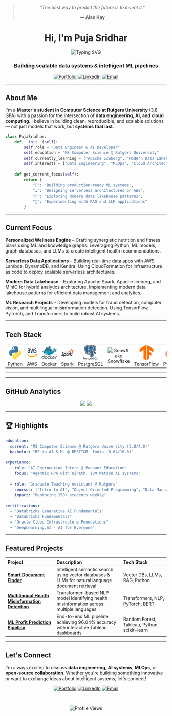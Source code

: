 <div align="center">

> *"The best way to predict the future is to invent it."*
> 
> **— Alan Kay**

# Hi, I'm Puja Sridhar

<img src="https://readme-typing-svg.demolab.com?font=Fira+Code&weight=500&size=22&duration=3000&pause=1000&color=6B7280&center=true&vCenter=true&random=false&width=500&lines=Data+Engineer+%7C+AI+Developer;Cloud+Architect+%7C+ML+Engineer;Building+Intelligent+Systems" alt="Typing SVG" />

### Building scalable data systems & intelligent ML pipelines

[![Portfolio](https://img.shields.io/badge/Portfolio-4B5563?style=for-the-badge)](https://PujaSridhar.github.io)
[![LinkedIn](https://img.shields.io/badge/LinkedIn-374151?style=for-the-badge&logo=linkedin&logoColor=white)](https://www.linkedin.com/in/pujasridhar/)
[![Email](https://img.shields.io/badge/Email-1F2937?style=for-the-badge&logo=gmail&logoColor=white)](mailto:pujasridhar28@gmail.com)

</div>

---

## About Me

I'm a **Master's student in Computer Science at Rutgers University** (3.8 GPA) with a passion for the intersection of **data engineering, AI, and cloud computing**. I believe in building clean, reproducible, and scalable solutions — not just models that work, but **systems that last**.

```python
class PujaSridhar:
    def __init__(self):
        self.role = "Data Engineer & AI Developer"
        self.education = "MS Computer Science @ Rutgers University"
        self.currently_learning = ["Apache Iceberg", "Modern Data Lakehouse", "Agentic AI"]
        self.interests = ["Data Engineering", "MLOps", "Cloud Architecture", "AI Ethics"]
    
    def get_current_focus(self):
        return {
            "🎯": "Building production-ready ML systems",
            "☁️": "Designing serverless architectures on AWS",
            "🧊": "Exploring modern data lakehouse patterns",
            "🤖": "Experimenting with RAG and LLM applications"
        }
```
---

## Current Focus

**Personalized Wellness Engine** – Crafting synergistic nutrition and fitness plans using ML and knowledge graphs. Leveraging Python, ML models, graph databases, and LLMs to create intelligent health recommendations.

**Serverless Data Applications** – Building real-time data apps with AWS Lambda, DynamoDB, and Kendra. Using CloudFormation for infrastructure as code to deploy scalable serverless architectures.

**Modern Data Lakehouse** – Exploring Apache Spark, Apache Iceberg, and MinIO for hybrid analytics architecture. Implementing modern data lakehouse patterns for efficient data management and analytics.

**ML Research Projects** – Developing models for fraud detection, computer vision, and multilingual misinformation detection. Using TensorFlow, PyTorch, and Transformers to build robust AI systems.

---

## Tech Stack

<table align="center">
  <tr>
    <td align="center" width="96">
      <img src="https://raw.githubusercontent.com/devicons/devicon/master/icons/python/python-original.svg" width="48" height="48" alt="Python"/><br>Python
    </td>
    <td align="center" width="96">
      <img src="https://raw.githubusercontent.com/devicons/devicon/master/icons/amazonwebservices/amazonwebservices-original-wordmark.svg" width="48" height="48" alt="AWS"/><br>AWS
    </td>
    <td align="center" width="96">
      <img src="https://raw.githubusercontent.com/devicons/devicon/master/icons/docker/docker-original-wordmark.svg" width="48" height="48" alt="Docker"/><br>Docker
    </td>
    <td align="center" width="96">
      <img src="https://raw.githubusercontent.com/devicons/devicon/master/icons/apachespark/apachespark-original-wordmark.svg" width="48" height="48" alt="Spark"/><br>Spark
    </td>
    <td align="center" width="96">
      <img src="https://raw.githubusercontent.com/devicons/devicon/master/icons/postgresql/postgresql-original-wordmark.svg" width="48" height="48" alt="PostgreSQL"/><br>PostgreSQL
    </td>
    <td align="center" width="96">
      <img src="https://avatars.githubusercontent.com/u/6453780?s=200&v=4" width="48" height="48" alt="Snowflake"/><br>Snowflake
    </td>
    <td align="center" width="96">
      <img src="https://raw.githubusercontent.com/devicons/devicon/master/icons/tensorflow/tensorflow-original.svg" width="48" height="48" alt="TensorFlow"/><br>TensorFlow
    </td>
    <td align="center" width="96">
      <img src="https://raw.githubusercontent.com/devicons/devicon/master/icons/pytorch/pytorch-original.svg" width="48" height="48" alt="PyTorch"/><br>PyTorch
    </td>
  </tr>
</table>

---


---
## GitHub Analytics

<div align="center">
  <img height="180em" src="https://github-readme-stats.vercel.app/api?username=PujaSridhar&show_icons=true&theme=react&hide_border=true&bg_color=0D1117&title_color=58A6FF&icon_color=58A6FF&text_color=C9D1D9&count_private=true&rank_icon=github" />
  <img height="180em" src="https://github-readme-streak-stats.herokuapp.com?user=PujaSridhar&theme=react&hide_border=true&background=0D1117&ring=58A6FF&fire=58A6FF&currStreakLabel=58A6FF" />
</div>

---

## 🏆 Highlights

```yaml
education:
  current: "MS Computer Science @ Rutgers University (3.8/4.0)"
  bachelor: "BE in AI & ML @ BMSIT&M, India (8.64/10.0)"

experience:
  - role: "AI Engineering Intern @ Pennant Education"
    focus: "Agentic RPA with UiPath, IBM Watson AI systems"
  
  - role: "Graduate Teaching Assistant @ Rutgers"
    courses: ["Intro to AI", "Object-Oriented Programming", "Data Management"]
    impact: "Mentoring 150+ students weekly"

certifications:
  - "Databricks Generative AI Fundamentals"
  - "Databricks Fundamentals"
  - "Oracle Cloud Infrastructure Foundations"
  - "DeepLearning.AI - AI for Everyone"
```

---

## Featured Projects

<div align="center">

| Project | Description | Tech Stack |
|:--------|:------------|:-----------|
| [**Smart Document Finder**](https://github.com/PujaSridhar/smart-document-finder) | Intelligent semantic search using vector databases & LLMs for natural language document retrieval | Vector DBs, LLMs, RAG, Python |
| [**Multilingual Health Misinformation Detection**](https://github.com/PujaSridhar/multilingual-misinformation) | Transformer-based NLP model identifying health misinformation across multiple languages | Transformers, NLP, PyTorch, BERT |
| [**ML Profit Prediction Pipeline**](https://github.com/PujaSridhar/ml-profit-prediction) | End-to-end ML pipeline achieving 96.04% accuracy with interactive Tableau dashboards | Random Forest, Tableau, Python, scikit-learn |

</div>

---

## Let's Connect

I'm always excited to discuss **data engineering**, **AI systems**, **MLOps**, or **open-source collaboration**. Whether you're building something innovative or want to exchange ideas about intelligent systems, let's connect!

<div align="center">

[![Portfolio](https://img.shields.io/badge/Portfolio-Visit_Website-4B5563?style=for-the-badge)](https://PujaSridhar.github.io)
[![LinkedIn](https://img.shields.io/badge/LinkedIn-Connect-374151?style=for-the-badge)](https://www.linkedin.com/in/pujasridhar/)
[![Email](https://img.shields.io/badge/Email-Get_In_Touch-1F2937?style=for-the-badge)](mailto:pujasridhar28@gmail.com)

<br>

![Profile Views](https://komarev.com/ghpvc/?username=PujaSridhar&color=6B7280&style=flat-square&label=Profile+Views)

</div>


